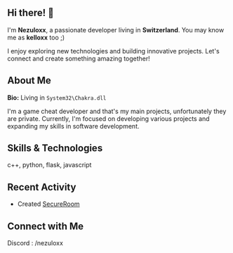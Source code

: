 ## Hi there! 👋

I'm **Nezuloxx**, a passionate developer living in **Switzerland**. You may know me as **kelloxx** too ;)

I enjoy exploring new technologies and building innovative projects. Let's connect and create something amazing together!

## About Me

**Bio:** Living in `System32\Chakra.dll`

I'm a game cheat developer and that's my main projects, unfortunately they are private.
Currently, I'm focused on developing various projects and expanding my skills in software development. 

## Skills & Technologies

c++, python, flask, javascript

## Recent Activity

- Created [SecureRoom](https://github.com/NezuloxxJW/SecureRoom)

## Connect with Me

Discord : /nezuloxx
